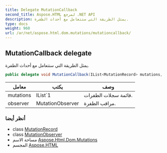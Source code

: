 ```yaml
---
title: Delegate MutationCallback
second_title: Aspose.HTML لمرجع .NET API
description: يمثل الطريقة التي ستتعامل مع أحداث الطفرة.
type: docs
weight: 960
url: /ar/net/aspose.html.dom.mutations/mutationcallback/
---
```

## MutationCallback delegate

يمثل الطريقة التي ستتعامل مع أحداث الطفرة.

```csharp
public delegate void MutationCallback(IList<MutationRecord> mutations, MutationObserver observer);
```

| معامل | يكتب | وصف |
| --- | --- | --- |
| mutations | IList`1 | قائمة سجلات الطفرات. |
| observer | MutationObserver | مراقب الطفرة. |

### أنظر أيضا

* class [MutationRecord](../mutationrecord/)
* class [MutationObserver](../mutationobserver/)
* مساحة الاسم [Aspose.Html.Dom.Mutations](../../aspose.html.dom.mutations/)
* المجسم [Aspose.HTML](../../)


